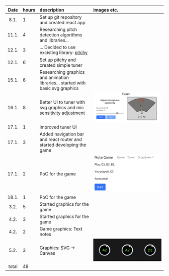 | Date | hours | description | images etc. |
| :----:|:-----| :-----| :-----|
| 8.1. | 1 | Set up git repository and created react app |
| 11.1. | 4 | Researching pitch detection algorithms and libraries... |
| 12.1. | 3 | ... Decided to use excisting library: [pitchy](https://ianjohnson.dev/pitchy/) |
| 12.1. | 6 | Set up pitchy and created simple tuner |
| 15.1. | 6 | Researching graphics and animation libraries... started with basic svg graphics |
| 16.1. | 8 | Better UI to tuner with svg graphics and mic sensitivity adjustment | ![tuner-version-1]
| 17.1. | 1 | improved tuner UI |
| 17.1. | 3 | Added navigation bar and react router and started developing the game |
| 17.1. | 2 | PoC for the game | ![game-poc]
| 18.1. | 1 | PoC for the game |
| 3.2.  | 5 | Started graphics for the game |
| 4.2.  | 3 | Started graphics for the game |
| 4.2.  | 2 | Game graphics: Text notes |
| 5.2.  | 3 | Graphics: SVG -> Canvas | ![canvas-game-base]
| total | 48 |

[tuner-version-1]: https://github.com/eeropu/note-game/blob/master/docs/images/tuner-version-1.png
[game-poc]: https://github.com/eeropu/note-game/blob/master/docs/images/game-poc.png
[canvas-game-base]: https://github.com/eeropu/note-game/blob/master/docs/images/canvas-graphics-1.png
